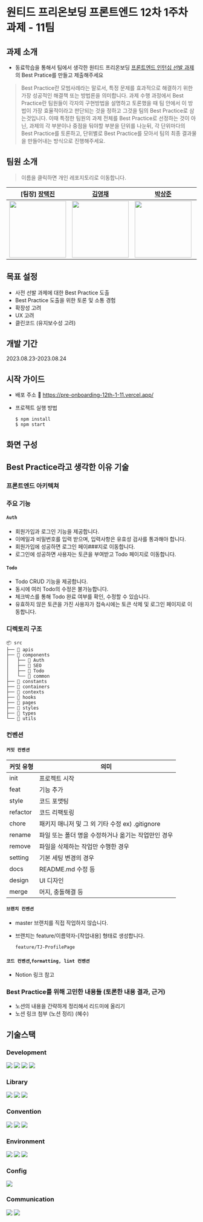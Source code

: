 # 원티드 프리온보딩 프론트엔드 12차 1주차 과제 - 11팀

## 과제 소개
- 동료학습을 통해서 팀에서 생각한 원티드 프리온보딩 [프론트엔드 인턴십 선발 과제](https://github.com/walking-sunset/selection-task)의 Best Pratice를 만들고 제출해주세요
> Best Practice란 모범사례라는 말로서, 특정 문제를 효과적으로 해결하기 위한 가장 성공적인 해결책 또는 방법론을 의미합니다. 
과제 수행 과정에서 Best Practice란 팀원들이 각자의 구현방법을 설명하고 토론했을 때 팀 안에서 이 방법이 가장 효율적이라고 판단되는 것을 정하고 그것을 팀의 Best Practice로 삼는것입니다.
이때 특정한 팀원의 과제 전체를 Best Practice로 선정하는 것이 아닌, 과제의 각 부분이나 중점을 둬야할 부분을 단위를 나눈뒤, 각 단위마다의 Best Practice를 토론하고, 단위별로 Best Practice를 모아서 팀의 최종 결과물을 만들어내는 방식으로 진행해주세요.

## 팀원 소개

> 이름을 클릭하면 개인 레포지토리로 이동합니다.

|  [팀장] [장택진](https://github.com/TaekJinJang)     |  [김영채](https://github.com/0chae01)    |   [박상준](https://github.com/owen970517)            |  [오아름](https://github.com/Aroma-oh)             |[이새미](https://github.com/saemileee)| [홍혜수](https://github.com/hyesuhong)|
| :---------------------------------------------: | :---------------------------------------------: | :---------------------------------------------: | :---------------------------------------------: | :---------------------------------------------: | :---------------------------------------------: |
| <img src="https://avatars.githubusercontent.com/TaekJinJang" width="150" height="150"> | <img src="https://avatars.githubusercontent.com/0chae01" width="150" height="150"> | <img src="https://avatars.githubusercontent.com/owen970517" width="150" height="150"> | <img src="https://avatars.githubusercontent.com/Aroma-oh" width="150" height="150"> | <img src="https://avatars.githubusercontent.com/saemileee" width="150" height="150"> | <img src="https://avatars.githubusercontent.com/hyesuhong" width="150" height="150"> |



## 목표 설정
- 사전 선발 과제에 대한 Best Practice 도출
- Best Practice 도출을 위한 토론 및 소통 경험
- 확장성 고려
- UX 고려
- 클린코드 (유지보수성 고려)

## 개발 기간
2023.08.23-2023.08.24

## 시작 가이드
* 배포 주소
🔗 https://pre-onboarding-12th-1-11.vercel.app/

* 프로젝트 실행 방법
  ```
  $ npm install
  $ npm start
  ```

## 화면 구성
## Best Practice라고 생각한 이유 기술
### 프론트엔드 아키텍쳐
### 주요 기능
  #### `Auth`
  
  - 회원가입과 로그인 기능을 제공합니다.
  - 이메일과 비밀번호를 입력 받으며, 입력사항은 유효성 검사를 통과해야 합니다.
  - 회원가입에 성공하면 로그인 페이###지로 이동합니다.
  - 로그인에 성공하면 사용자는 토큰을 부여받고 Todo 페이지로 이동합니다.
  
  #### `Todo`
  
  - Todo CRUD 기능을 제공합니다.
  - 동시에 여러 Todo의 수정은 불가능합니다.
  - 체크박스를 통해 Todo 완료 여부를 확인, 수정할 수 있습니다.
  - 유효하지 않은 토큰을 가진 사용자가 접속시에는 토큰 삭제 및 로그인 페이지로 이동합니다.

### 디렉토리 구조
  ```
  📦 src
  ├── 📂 apis
  ├── 📂 components
  │   ├── 📂 Auth
  │   ├── 📂 SEO
  │   ├── 📂 Todo
  │   └── 📂 common
  ├── 📂 constants
  ├── 📂 containers
  ├── 📂 contexts
  ├── 📂 hooks
  ├── 📂 pages
  ├── 📂 styles
  ├── 📂 types
  └── 📂 utils
  ```

### 컨벤션
  #### `커밋 컨벤션`
  | 커밋 유형 | 의미 |
  | --- | --- |
  | init | 프로젝트 시작 |
  | feat | 기능 추가 |
  | style | 코드 포맷팅 |
  | refactor | 코드 리팩토링 |
  | chore | 패키지 매니저 및 그 외 기타 수정 ex) .gitignore |
  | rename | 파일 또는 폴더 명을 수정하거나 옮기는 작업만인 경우 |
  | remove | 파일을 삭제하는 작업만 수행한 경우 |
  | setting | 기본 세팅 변경의 경우 |
  | docs | README.md 수정 등 |
  | design | UI 디자인 |
  | merge | 머지, 충돌해결 등  |

  #### `브랜치 컨벤션`
  - master 브랜치를 직접 작업하지 않습니다.
  - 브랜치는 feature/이름약자-[작업내용] 형태로 생성합니다.

    `feature/TJ-ProfilePage`
    
  #### `코드 컨벤션`,`formatting, lint 컨벤션`
  - Notion 링크 참고
   

### Best Practice를 위해 고민한 내용들 (토론한 내용 결과, 근거)
- 노션의 내용을 간략하게 정리해서 리드미에 올리기
- 노션 링크 첨부 (노션 정리) (혜수)

## 기술스택 

### Development

<img src="https://img.shields.io/badge/JavaScript-F7DF1E?style=for-the-badge&logo=Javascript&logoColor=white"> <img src="https://img.shields.io/badge/TypeScript-3178C6?style=for-the-badge&logo=TypeScript&logoColor=white">
<img src="https://img.shields.io/badge/React-61DAFB?style=for-the-badge&logo=React&logoColor=white"> <img src="[https://img.shields.io/badge/styled components-DB7093?style=for-the-badge&logo=styled-components&logoColor=white](https://img.shields.io/badge/styled%20components-DB7093?style=for-the-badge&logo=styled-components&logoColor=white)">

### Library

<img src="https://img.shields.io/badge/Axios-DA291C?style=for-the-badge&logo=axios&logoColor=white"> <img src="https://img.shields.io/badge/React Router Dom-3178C6?style=for-the-badge&logo=&logoColor=white(https://img.shields.io/badge/React%20Router%20Dom-3178C6?style=for-the-badge&logo=&logoColor=white)">
<img src="https://img.shields.io/badge/React Helmet Async-009943?style=for-the-badge&logo=&logoColor=white(https://img.shields.io/badge/React%20Helmet%20Async-009943?style=for-the-badge&logo=&logoColor=white)">

### Convention

<img src="https://img.shields.io/badge/eslint-4B32C3?style=for-the-badge&logo=eslint&logoColor=white"> <img src="https://img.shields.io/badge/prettier-F7B93E?style=for-the-badge&logo=prettier&logoColor=white"> <img src="https://img.shields.io/badge/husky-FF4088?style=for-the-badge&logo=hugo&logoColor=white">

### Environment

<img src="[https://img.shields.io/badge/visual Studio cord-007ACC?style=for-the-badge&logo=VisualStudioCode&logoColor=white](https://img.shields.io/badge/visual%20Studio%20cord-007ACC?style=for-the-badge&logo=VisualStudioCode&logoColor=white)"> <img src="https://img.shields.io/badge/Git-F05032?style=for-the-badge&logo=Git&logoColor=white">
<img src="https://img.shields.io/badge/github-181717?style=for-the-badge&logo=github&logoColor=white">

### Config

<img src="https://img.shields.io/badge/npm-CB3837?style=for-the-badge&logo=npm&logoColor=white">

### Communication

<img src="https://img.shields.io/badge/discord-5865F2?style=for-the-badge&logo=discord&logoColor=white"> <img src="https://img.shields.io/badge/notion-000000?style=for-the-badge&logo=notion&logoColor=white">

